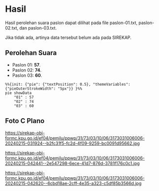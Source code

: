 # Hasil

Hasil perolehan suara paslon dapat dilihat pada file paslon-01.txt, paslon-02.txt, dan paslon-03.txt.

Jika tidak ada, artinya data tersebut belum ada pada SIREKAP.

## Perolehan Suara

 * Paslon 01: **57**.
 * Paslon 02: **74**.
 * Paslon 03: **60**.

```mermaid
%%{init: {"pie": {"textPosition": 0.5}, "themeVariables": {"pieOuterStrokeWidth": "5px"}} }%%
pie showData
    "01" : 57
    "02" : 74
    "03" : 60
```
## Foto C Plano

https://sirekap-obj-formc.kpu.go.id/ef04/pemilu/ppwp/31/73/03/10/06/3173031006006-20240215-031924--b2fc31f5-fc2d-4f09-9259-bc0091d95662.jpg

https://sirekap-obj-formc.kpu.go.id/ef04/pemilu/ppwp/31/73/03/10/06/3173031006006-20240215-042441--2e547298-6ece-41d7-876d-3781f176c0c1.jpg

https://sirekap-obj-formc.kpu.go.id/ef04/pemilu/ppwp/31/73/03/10/06/3173031006006-20240215-042620--6cbd18ae-2cff-4e35-a323-c5df85b3566d.jpg
